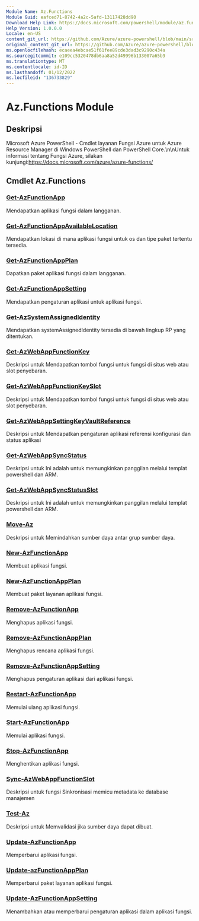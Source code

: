 ```yaml
---
Module Name: Az.Functions
Module Guid: eafced71-8742-4a2c-5afd-13117428dd90
Download Help Link: https://docs.microsoft.com/powershell/module/az.functions
Help Version: 1.0.0.0
Locale: en-US
content_git_url: https://github.com/Azure/azure-powershell/blob/main/src/Functions/help/Az.Functions.md
original_content_git_url: https://github.com/Azure/azure-powershell/blob/main/src/Functions/help/Az.Functions.md
ms.openlocfilehash: ecaeea4ebcae51f61fee89cde3dad3c9290c434a
ms.sourcegitcommit: e109cc5320478db6aa8a52d49996b133007a65b9
ms.translationtype: MT
ms.contentlocale: id-ID
ms.lasthandoff: 01/12/2022
ms.locfileid: "136733829"
---
```

# Az.Functions Module
## Deskripsi
Microsoft Azure PowerShell - Cmdlet layanan Fungsi Azure untuk Azure Resource Manager di Windows PowerShell dan PowerShell Core.\n\nUntuk informasi tentang Fungsi Azure, silakan kunjungi:https://docs.microsoft.com/azure/azure-functions/

## Cmdlet Az.Functions
### [Get-AzFunctionApp](Get-AzFunctionApp.md)
Mendapatkan aplikasi fungsi dalam langganan.

### [Get-AzFunctionAppAvailableLocation](Get-AzFunctionAppAvailableLocation.md)
Mendapatkan lokasi di mana aplikasi fungsi untuk os dan tipe paket tertentu tersedia.

### [Get-AzFunctionAppPlan](Get-AzFunctionAppPlan.md)
Dapatkan paket aplikasi fungsi dalam langganan.

### [Get-AzFunctionAppSetting](Get-AzFunctionAppSetting.md)
Mendapatkan pengaturan aplikasi untuk aplikasi fungsi.

### [Get-AzSystemAssignedIdentity](Get-AzSystemAssignedIdentity.md)
Mendapatkan systemAssignedIdentity tersedia di bawah lingkup RP yang ditentukan.

### [Get-AzWebAppFunctionKey](Get-AzWebAppFunctionKey.md)
Deskripsi untuk Mendapatkan tombol fungsi untuk fungsi di situs web atau slot penyebaran.

### [Get-AzWebAppFunctionKeySlot](Get-AzWebAppFunctionKeySlot.md)
Deskripsi untuk Mendapatkan tombol fungsi untuk fungsi di situs web atau slot penyebaran.

### [Get-AzWebAppSettingKeyVaultReference](Get-AzWebAppSettingKeyVaultReference.md)
Deskripsi untuk Mendapatkan pengaturan aplikasi referensi konfigurasi dan status aplikasi

### [Get-AzWebAppSyncStatus](Get-AzWebAppSyncStatus.md)
Deskripsi untuk Ini adalah untuk memungkinkan panggilan melalui templat powershell dan ARM.

### [Get-AzWebAppSyncStatusSlot](Get-AzWebAppSyncStatusSlot.md)
Deskripsi untuk Ini adalah untuk memungkinkan panggilan melalui templat powershell dan ARM.

### [Move-Az](Move-Az.md)
Deskripsi untuk Memindahkan sumber daya antar grup sumber daya.

### [New-AzFunctionApp](New-AzFunctionApp.md)
Membuat aplikasi fungsi.

### [New-AzFunctionAppPlan](New-AzFunctionAppPlan.md)
Membuat paket layanan aplikasi fungsi.

### [Remove-AzFunctionApp](Remove-AzFunctionApp.md)
Menghapus aplikasi fungsi.

### [Remove-AzFunctionAppPlan](Remove-AzFunctionAppPlan.md)
Menghapus rencana aplikasi fungsi.

### [Remove-AzFunctionAppSetting](Remove-AzFunctionAppSetting.md)
Menghapus pengaturan aplikasi dari aplikasi fungsi.

### [Restart-AzFunctionApp](Restart-AzFunctionApp.md)
Memulai ulang aplikasi fungsi.

### [Start-AzFunctionApp](Start-AzFunctionApp.md)
Memulai aplikasi fungsi.

### [Stop-AzFunctionApp](Stop-AzFunctionApp.md)
Menghentikan aplikasi fungsi.

### [Sync-AzWebAppFunctionSlot](Sync-AzWebAppFunctionSlot.md)
Deskripsi untuk fungsi Sinkronisasi memicu metadata ke database manajemen

### [Test-Az](Test-Az.md)
Deskripsi untuk Memvalidasi jika sumber daya dapat dibuat.

### [Update-AzFunctionApp](Update-AzFunctionApp.md)
Memperbarui aplikasi fungsi.

### [Update-azFunctionAppPlan](Update-AzFunctionAppPlan.md)
Memperbarui paket layanan aplikasi fungsi.

### [Update-AzFunctionAppSetting](Update-AzFunctionAppSetting.md)
Menambahkan atau memperbarui pengaturan aplikasi dalam aplikasi fungsi.

